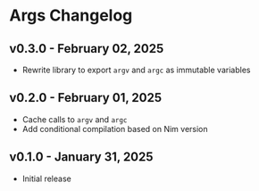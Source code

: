 # Args Changelog

## v0.3.0 - February 02, 2025

  * Rewrite library to export `argv` and `argc` as immutable variables

## v0.2.0 - February 01, 2025

  * Cache calls to `argv` and `argc`
  * Add conditional compilation based on Nim version

## v0.1.0 - January 31, 2025

  * Initial release